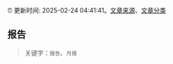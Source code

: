 :alarm_clock: 更新时间: 2025-02-24 04:41:41。[文章来源](/README.md)、[文章分类](/TAGS.md)

## 报告


> 关键字：`报告`、`月报`



